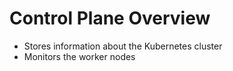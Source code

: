 # Control Plane Overview

* Stores information about the Kubernetes cluster
* Monitors the worker nodes
